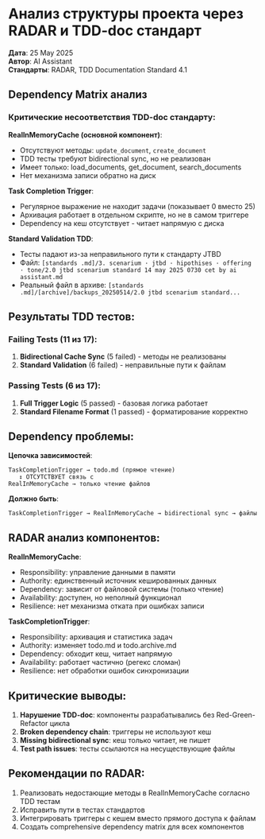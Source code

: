 # Анализ структуры проекта через RADAR и TDD-doc стандарт

**Дата**: 25 May 2025  
**Автор**: AI Assistant  
**Стандарты**: RADAR, TDD Documentation Standard 4.1  

## Dependency Matrix анализ

### Критические несоответствия TDD-doc стандарту:

**RealInMemoryCache (основной компонент)**:
- Отсутствуют методы: `update_document`, `create_document`
- TDD тесты требуют bidirectional sync, но не реализован
- Имеет только: load_documents, get_document, search_documents
- Нет механизма записи обратно на диск

**Task Completion Trigger**:
- Регулярное выражение не находит задачи (показывает 0 вместо 25)
- Архивация работает в отдельном скрипте, но не в самом триггере
- Dependency на кеш отсутствует - читает напрямую с диска

**Standard Validation TDD**:
- Тесты падают из-за неправильного пути к стандарту JTBD
- Файл: `[standards .md]/3. scenarium · jtbd · hipothises · offering · tone/2.0 jtbd scenarium standard 14 may 2025 0730 cet by ai assistant.md`
- Реальный файл в архиве: `[standards .md]/[archive]/backups_20250514/2.0 jtbd scenarium standard...`

## Результаты TDD тестов:

### Failing Tests (11 из 17):
1. **Bidirectional Cache Sync** (5 failed) - методы не реализованы
2. **Standard Validation** (6 failed) - неправильные пути к файлам

### Passing Tests (6 из 17):
1. **Full Trigger Logic** (5 passed) - базовая логика работает
2. **Standard Filename Format** (1 passed) - форматирование корректно

## Dependency проблемы:

**Цепочка зависимостей**:
```
TaskCompletionTrigger → todo.md (прямое чтение)
   ↕ ОТСУТСТВУЕТ связь с
RealInMemoryCache → только чтение файлов
```

**Должно быть**:
```
TaskCompletionTrigger → RealInMemoryCache → bidirectional sync → файлы
```

## RADAR анализ компонентов:

**RealInMemoryCache**: 
- Responsibility: управление данными в памяти
- Authority: единственный источник кешированных данных
- Dependency: зависит от файловой системы (только чтение)
- Availability: доступен, но неполный функционал
- Resilience: нет механизма отката при ошибках записи

**TaskCompletionTrigger**:
- Responsibility: архивация и статистика задач
- Authority: изменяет todo.md и todo.archive.md
- Dependency: обходит кеш, читает напрямую
- Availability: работает частично (регекс сломан)
- Resilience: нет обработки ошибок синхронизации

## Критические выводы:

1. **Нарушение TDD-doc**: компоненты разрабатывались без Red-Green-Refactor цикла
2. **Broken dependency chain**: триггеры не используют кеш
3. **Missing bidirectional sync**: кеш только читает, не пишет
4. **Test path issues**: тесты ссылаются на несуществующие файлы

## Рекомендации по RADAR:

1. Реализовать недостающие методы в RealInMemoryCache согласно TDD тестам
2. Исправить пути в тестах стандартов
3. Интегрировать триггеры с кешем вместо прямого доступа к файлам
4. Создать comprehensive dependency matrix для всех компонентов